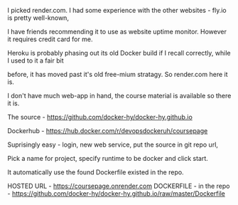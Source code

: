 I picked render.com. I had some experience with the other websites - fly.io is pretty well-known,

I have friends recommending it to use as website uptime monitor. However it requires credit card for me.

Heroku is probably phasing out its old Docker build if I recall correctly, while I used to it a fair bit

before, it has moved past it's old free-mium stratagy. So render.com here it is.

I don't have much web-app in hand, the course material is available so there it is.

The source - https://github.com/docker-hy/docker-hy.github.io

Dockerhub - https://hub.docker.com/r/devopsdockeruh/coursepage

Suprisingly easy - login, new web service, put the source in git repo url,

Pick a name for project, specify runtime to be docker and click start.

It automatically use the found Dockerfile existed in the repo.


HOSTED URL - https://coursepage.onrender.com
DOCKERFILE - in the repo - https://github.com/docker-hy/docker-hy.github.io/raw/master/Dockerfile


